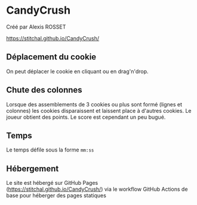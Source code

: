 # CandyCrush

Créé par Alexis ROSSET

https://stitchal.github.io/CandyCrush/

## Déplacement du cookie

On peut déplacer le cookie en cliquant ou en drag'n'drop.

## Chute des colonnes

Lorsque des assemblements de 3 cookies ou plus sont formé (lignes et colonnes) les cookies disparaissent et laissent place à d'autres cookies. Le joueur obtient des points. Le score est cependant un peu bugué.

## Temps

Le temps défile sous la forme `mm:ss`

## Hébergement

Le site est hébergé sur GitHub Pages (https://stitchal.github.io/CandyCrush/) via le workflow GitHub Actions de base pour héberger des pages statiques
